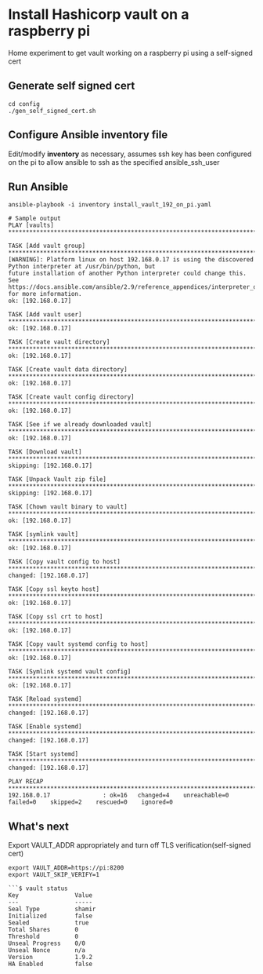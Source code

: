 # Install Hashicorp vault on a raspberry pi

Home experiment to get vault working on a raspberry pi using a self-signed cert


## Generate self signed cert

```
cd config
./gen_self_signed_cert.sh
```

## Configure Ansible inventory file

Edit/modify **inventory** as necessary, assumes ssh key has been configured on the pi to allow ansible to ssh as the specified ansible_ssh_user



## Run Ansible

```
ansible-playbook -i inventory install_vault_192_on_pi.yaml 

# Sample output  
PLAY [vaults] **********************************************************************************************************

TASK [Add vault group] *************************************************************************************************
[WARNING]: Platform linux on host 192.168.0.17 is using the discovered Python interpreter at /usr/bin/python, but
future installation of another Python interpreter could change this. See
https://docs.ansible.com/ansible/2.9/reference_appendices/interpreter_discovery.html for more information.
ok: [192.168.0.17]

TASK [Add vault user] **************************************************************************************************
ok: [192.168.0.17]

TASK [Create vault directory] ******************************************************************************************
ok: [192.168.0.17]

TASK [Create vault data directory] *************************************************************************************
ok: [192.168.0.17]

TASK [Create vault config directory] ***********************************************************************************
ok: [192.168.0.17]

TASK [See if we already downloaded vault] ******************************************************************************
ok: [192.168.0.17]

TASK [Download vault] **************************************************************************************************
skipping: [192.168.0.17]

TASK [Unpack Vault zip file] *******************************************************************************************
skipping: [192.168.0.17]

TASK [Chown vault binary to vault] *************************************************************************************
ok: [192.168.0.17]

TASK [symlink vault] ***************************************************************************************************
ok: [192.168.0.17]

TASK [Copy vault config to host] ***************************************************************************************
changed: [192.168.0.17]

TASK [Copy ssl keyto host] *********************************************************************************************
ok: [192.168.0.17]

TASK [Copy ssl crt to host] ********************************************************************************************
ok: [192.168.0.17]

TASK [Copy vault systemd config to host] *******************************************************************************
ok: [192.168.0.17]

TASK [Symlink systemd vault config] ************************************************************************************
ok: [192.168.0.17]

TASK [Reload systemd] **************************************************************************************************
changed: [192.168.0.17]

TASK [Enable systemd] **************************************************************************************************
changed: [192.168.0.17]

TASK [Start systemd] ***************************************************************************************************
changed: [192.168.0.17]

PLAY RECAP *************************************************************************************************************
192.168.0.17               : ok=16   changed=4    unreachable=0    failed=0    skipped=2    rescued=0    ignored=0   

```


## What's next

Export VAULT_ADDR appropriately and turn off TLS verification(self-signed cert)
```
export VAULT_ADDR=https://pi:8200
export VAULT_SKIP_VERIFY=1

```$ vault status
Key                Value
---                -----
Seal Type          shamir
Initialized        false
Sealed             true
Total Shares       0
Threshold          0
Unseal Progress    0/0
Unseal Nonce       n/a
Version            1.9.2
HA Enabled         false
